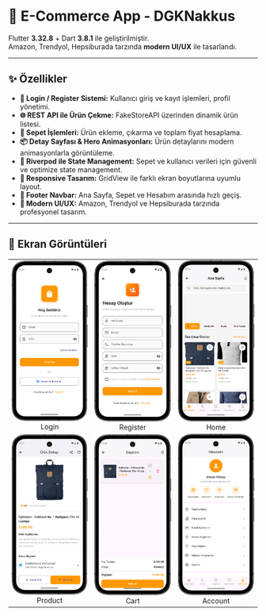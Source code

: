 # 🚀 E-Commerce App - DGKNakkus

Flutter **3.32.8** + Dart **3.8.1** ile geliştirilmiştir.  
Amazon, Trendyol, Hepsiburada tarzında **modern UI/UX** ile tasarlandı.  

---

## ✨ Özellikler

- **🔑 Login / Register Sistemi:** Kullanıcı giriş ve kayıt işlemleri, profil yönetimi.  
- **🌐 REST API ile Ürün Çekme:** FakeStoreAPI üzerinden dinamik ürün listesi.  
- **🛒 Sepet İşlemleri:** Ürün ekleme, çıkarma ve toplam fiyat hesaplama.  
- **📦 Detay Sayfası & Hero Animasyonları:** Ürün detaylarını modern animasyonlarla görüntüleme.  
- **🧩 Riverpod ile State Management:** Sepet ve kullanıcı verileri için güvenli ve optimize state management.  
- **📱 Responsive Tasarım:** GridView ile farklı ekran boyutlarına uyumlu layout.  
- **📌 Footer Navbar:** Ana Sayfa, Sepet ve Hesabım arasında hızlı geçiş.  
- **🎨 Modern UI/UX:** Amazon, Trendyol ve Hepsiburada tarzında profesyonel tasarım.

---

## 📸 Ekran Görüntüleri

<table>
  <tr>
    <td align="center">
      <img src="ecommerceapp_dgknakkus/assets/screenshoots/login.png" width="200px" />
      <br>Login
    </td>
    <td align="center">
      <img src="ecommerceapp_dgknakkus/assets/screenshoots/register.png" width="200px" />
      <br>Register
    </td>
    <td align="center">
      <img src="ecommerceapp_dgknakkus/assets/screenshoots/home.png" width="200px" />
      <br>Home
    </td>
  </tr>
  <tr>
    <td align="center">
      <img src="ecommerceapp_dgknakkus/assets/screenshoots/productpage.png" width="200px" />
      <br>Product
    </td>
    <td align="center">
      <img src="ecommerceapp_dgknakkus/assets/screenshoots/cart.png" width="200px" />
      <br>Cart
    </td>
    <td align="center">
      <img src="ecommerceapp_dgknakkus/assets/screenshoots/account.png" width="200px" />
      <br>Account
    </td>
  </tr>
</table>
